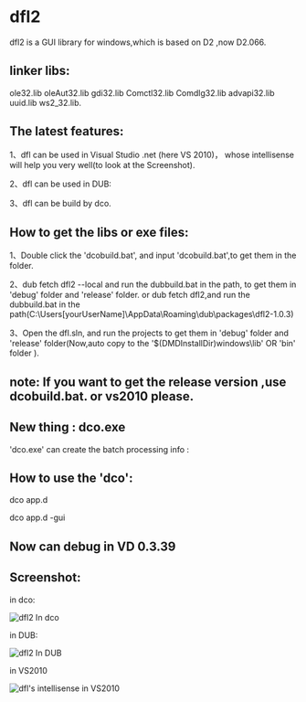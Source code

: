 dfl2
====
dfl2 is a GUI library for windows,which is based on D2 ,now D2.066.

linker libs:
---
ole32.lib oleAut32.lib gdi32.lib Comctl32.lib Comdlg32.lib advapi32.lib uuid.lib ws2_32.lib.

The latest features:
---
1、dfl can be used in Visual Studio .net (here VS 2010)， whose intellisense will help you very well(to look at the Screenshot).

2、dfl can be used in DUB:

3、dfl can be build by dco.

How to get the libs or exe files:
---
1、Double click the 'dcobuild.bat', and input 'dcobuild.bat',to get them in the folder.

2、dub fetch dfl2 --local and run the dubbuild.bat in the path, to get them in 'debug' folder and 'release' folder.
   or 
     dub fetch dfl2,and run the dubbuild.bat in the path(C:\Users\[yourUserName]\AppData\Roaming\dub\packages\dfl2-1.0.3)

3、Open the dfl.sln, and run the projects to get them in 'debug' folder and 'release' folder(Now,auto copy to the '$(DMDInstallDir)windows\lib' OR 'bin' folder ).
	 
note:  If you want to get the release version ,use dcobuild.bat. or vs2010 please.
---

New thing :  dco.exe
---
'dco.exe' can create the batch processing info :

How to use the 'dco':
--- 
  dco app.d

  dco app.d -gui

Now can debug in VD 0.3.39
---

  Screenshot:
---
   in dco:

  ![dfl2 In dco](https://raw.githubusercontent.com/FrankLIKE/dfl2/master/Images/dco_build.png)

   in DUB:

  ![dfl2 In DUB](https://raw.githubusercontent.com/FrankLIKE/dfl2/master/Images/dub_build.png)
   
   in VS2010

  ![dfl's intellisense in VS2010](https://raw.githubusercontent.com/FrankLIKE/dfl2/master/Images/dflpart.png)

